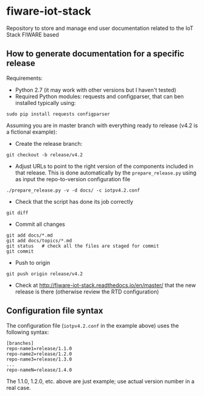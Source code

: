 # fiware-iot-stack
Repository to store and manage end user documentation related to the IoT Stack FIWARE based 

## How to generate documentation for a specific release

Requirements:

* Python 2.7 (it may work with other versions but I haven't tested)
* Required Python modules: requests and configparser, that can ben installed typically using:

```
sudo pip install requests configparser
```

Assuming you are in master branch with everything ready to release (v4.2 is a fictional example):

* Create the release branch:

```
git checkout -b release/v4.2
```

* Adjust URLs to point to the right version of the components included in that release. This is
  done automatically by the `prepare_release.py` using as input the repo-to-version configuration
  file

```
./prepare_release.py -v -d docs/ -c iotpv4.2.conf
```

* Check that the script has done its job correctly

```
git diff
```

* Commit all changes

```
git add docs/*.md
git add docs/topics/*.md
git status   # check all the files are staged for commit
git commit
```

* Push to origin

```
git push origin release/v4.2
```

* Check at http://fiware-iot-stack.readthedocs.io/en/master/ that the new release is there (otherwise review the
  RTD configuration)

## Configuration file syntax

The configuration file (`iotpv4.2.conf` in the example above) uses the following syntax:

```
[branches]
repo-name1=release/1.1.0
repo-name2=release/1.2.0
repo-name3=release/1.3.0
...
repo-nameN=release/1.4.0
```

The 1.1.0, 1.2.0, etc. above are just example; use actual version number in a real case. 
